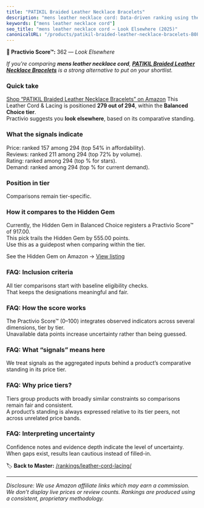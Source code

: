 ```yaml
---
title: "PATIKIL Braided Leather Necklace Bracelets"
description: "mens leather necklace cord: Data-driven ranking using the Practivio Score™. Positioned by quality, value, demand, findability, momentum."
keywords: ["mens leather necklace cord"]
seo_title: "mens leather necklace cord — Look Elsewhere (2025)"
canonicalURL: "/products/patikil-braided-leather-necklace-bracelets-B0F4XKVK77/"
---
```


**🚫 Practivio Score™:** 362 — _Look Elsewhere_


*If you're comparing **mens leather necklace cord**, **[PATIKIL Braided Leather Necklace Bracelets](https://www.amazon.com/dp/B0F4XKVK77?tag=practivio-20)** is a strong alternative to put on your shortlist.*
### Quick take
[Shop “PATIKIL Braided Leather Necklace Bracelets” on Amazon](https://www.amazon.com/dp/B0F4XKVK77?tag=practivio-20)
This Leather Cord & Lacing is positioned **279 out of 294**, within the **Balanced Choice tier**.  
Practivio suggests you **look elsewhere**, based on its comparative standing.

### What the signals indicate
Price: ranked 157 among 294 (top 54% in affordability).  
Reviews: ranked 211 among 294 (top 72% by volume).  
Rating: ranked  among 294 (top % for stars).  
Demand: ranked  among 294 (top % for current demand).

### Position in tier
Comparisons remain tier-specific.

### How it compares to the Hidden Gem
Currently, the Hidden Gem in Balanced Choice registers a Practivio Score™ of 917.00.  
This pick trails the Hidden Gem by 555.00 points.  
Use this as a guidepost when comparing within the tier.  

See the Hidden Gem on Amazon → [View listing](https://www.amazon.com/dp/B07KWRWNR9?tag=practivio-20)

### FAQ: Inclusion criteria
All tier comparisons start with baseline eligibility checks.  
That keeps the designations meaningful and fair.

### FAQ: How the score works
The Practivio Score™ (0–100) integrates observed indicators across several dimensions, tier by tier.  
Unavailable data points increase uncertainty rather than being guessed.

### FAQ: What “signals” means here
We treat signals as the aggregated inputs behind a product’s comparative standing in its price tier.

### FAQ: Why price tiers?
Tiers group products with broadly similar constraints so comparisons remain fair and consistent.  
A product’s standing is always expressed relative to its tier peers, not across unrelated price bands.

### FAQ: Interpreting uncertainty
Confidence notes and evidence depth indicate the level of uncertainty.  
When gaps exist, results lean cautious instead of filled-in.


🏷️ **Back to Master:** [/rankings/leather-cord-lacing/](/rankings/leather-cord-lacing/)

---
_Disclosure: We use Amazon affiliate links which may earn a commission. We don’t display live prices or review counts. Rankings are produced using a consistent, proprietary methodology._
